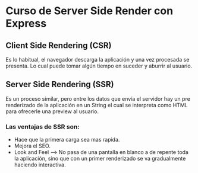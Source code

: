 # Curso de Server Side Render con Express

## Client Side Rendering (CSR)
Es lo habitual, el navegador descarga la aplicación y una vez procesada se presenta. Lo cual puede tomar algún tiempo en suceder y aburrir al usuario.
     
## Server Side Rendering (SSR)
Es un proceso similar, pero entre los datos que envía el servidor hay un pre renderizado de la aplicación en un String el cual se interpreta como HTML para ofrecerle una preview al usuario.

### Las ventajas de SSR son:

- Hace que la primera carga sea mas rapida.
- Mejora el SEO.
- Look and Feel --> No pasa de una pantalla en blanco a de repente toda la aplicación, sino que con un primer renderizado se va gradualmente haciendo interactiva.
